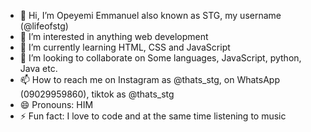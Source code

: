 - 👋 Hi, I’m Opeyemi Emmanuel also known as STG, my username (@lifeofstg)
- 👀 I’m interested in anything web development
- 🌱 I’m currently learning HTML, CSS and JavaScript
- 💞️ I’m looking to collaborate on Some languages, JavaScript, python, Java etc.
- 📫 How to reach me on Instagram as @thats_stg, on WhatsApp (09029959860), tiktok as @thats_stg
- 😄 Pronouns: HIM
- ⚡ Fun fact: I love to code and at the same time listening to music

<!---
lifeofstg/lifeofstg is a ✨ special ✨ repository because its `README.md` (this file) appears on your GitHub profile.
You can click the Preview link to take a look at your changes.
--->
